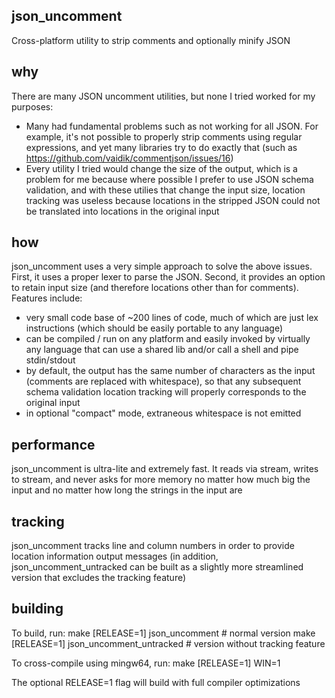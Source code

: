 ## json_uncomment
Cross-platform utility to strip comments and optionally minify JSON

## why
There are many JSON uncomment utilities, but none I tried worked for my purposes:
* Many had fundamental problems such as not working for all JSON. For example, it's not possible to properly strip comments using regular expressions, and yet many libraries try to do exactly that (such as https://github.com/vaidik/commentjson/issues/16)
* Every utility I tried would change the size of the output, which is a problem for me because where possible I prefer to use JSON schema validation, and with these utilies that change the input size, location tracking was useless because locations in the stripped JSON could not be translated into locations in the original input

## how
json_uncomment uses a very simple approach to solve the above issues. First, it uses a proper lexer to parse the JSON. Second, it provides an option to retain input size (and therefore locations other than for comments). Features include:
* very small code base of ~200 lines of code, much of which are just lex instructions (which should be easily portable to any language)
* can be compiled / run on any platform and easily invoked by virtually any language that can use a shared lib and/or call a shell and pipe stdin/stdout
* by default, the output has the same number of characters as the input (comments are replaced with whitespace), so that any subsequent schema validation location tracking will properly corresponds to the original input
* in optional "compact" mode, extraneous whitespace is not emitted

## performance
json_uncomment is ultra-lite and extremely fast. It reads via stream, writes to stream, and never asks for more memory no matter how much big the input and no matter how long the strings in the input are

## tracking
json_uncomment tracks line and column numbers in order to provide location information output messages (in addition, json_uncomment_untracked can be built as a slightly more streamlined version that excludes the tracking feature)

## building
To build, run:
   make [RELEASE=1] json_uncomment # normal version
   make [RELEASE=1] json_uncomment_untracked # version without tracking feature

To cross-compile using mingw64, run:
   make [RELEASE=1] WIN=1

The optional RELEASE=1 flag will build with full compiler optimizations
